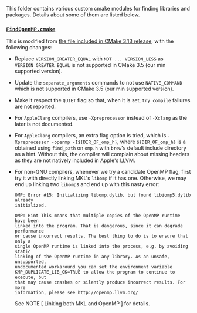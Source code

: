 This folder contains various custom cmake modules for finding libraries and packages. Details about some of them are listed below.

### [`FindOpenMP.cmake`](./FindOpenMP.cmake)

This is modified from [the file included in CMake 3.13 release](https://github.com/Kitware/CMake/blob/05a2ca7f87b9ae73f373e9967fde1ee5210e33af/Modules/FindOpenMP.cmake), with the following changes:

+ Replace `VERSION_GREATER_EQUAL` with `NOT ... VERSION_LESS` as `VERSION_GREATER_EQUAL` is not supported in CMake 3.5 (our min supported version).

+ Update the `separate_arguments` commands to not use `NATIVE_COMMAND` which is not supported in CMake 3.5 (our min supported version).

+ Make it respect the `QUIET` flag so that, when it is set, `try_compile` failures are not reported.

+ For `AppleClang` compilers, use `-Xpreprocessor` instead of `-Xclang` as the later is not documented.

+ For `AppleClang` compilers, an extra flag option is tried, which is `-Xpreprocessor -openmp -I${DIR_OF_omp_h}`, where `${DIR_OF_omp_h}` is a obtained using `find_path` on `omp.h` with `brew`'s default include directory as a hint. Without this, the compiler will complain about missing headers as they are not natively included in Apple's LLVM.

+ For non-GNU compilers, whenever we try a candidate OpenMP flag, first try it with directly linking MKL's `libomp` if it has one. Otherwise, we may end up linking two `libomp`s and end up with this nasty error:

  ```
  OMP: Error #15: Initializing libomp.dylib, but found libiomp5.dylib already
  initialized.

  OMP: Hint This means that multiple copies of the OpenMP runtime have been
  linked into the program. That is dangerous, since it can degrade performance
  or cause incorrect results. The best thing to do is to ensure that only a
  single OpenMP runtime is linked into the process, e.g. by avoiding static
  linking of the OpenMP runtime in any library. As an unsafe, unsupported,
  undocumented workaround you can set the environment variable
  KMP_DUPLICATE_LIB_OK=TRUE to allow the program to continue to execute, but
  that may cause crashes or silently produce incorrect results. For more
  information, please see http://openmp.llvm.org/
  ```

  See NOTE [ Linking both MKL and OpenMP ] for details.
